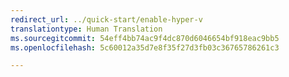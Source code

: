 ```yaml
---
redirect_url: ../quick-start/enable-hyper-v
translationtype: Human Translation
ms.sourcegitcommit: 54eff4bb74ac9f4dc870d6046654bf918eac9bb5
ms.openlocfilehash: 5c60012a35d7e8f35f27d3fb03c36765786261c3

---
```



<!--HONumber=Jan17_HO2-->


